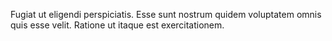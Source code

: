 Fugiat ut eligendi perspiciatis. Esse sunt nostrum quidem voluptatem omnis quis esse velit. Ratione ut itaque est exercitationem.